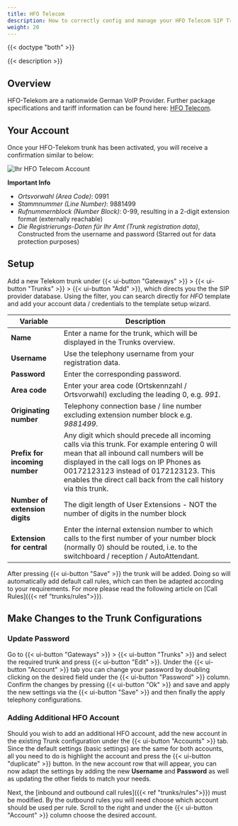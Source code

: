 ```yaml
---
title: HFO Telecom
description: How to correctly config and manage your HFO Telecom SIP Trunk with your pascom phone system
weight: 20
---
```

{{< doctype "both"  >}}

{{< description >}}

## Overview

HFO-Telekom are a nationwide German VoIP Provider. Further package specifications and tariff information can be found here: [HFO Telecom](http://www.hfo-telecom.de/).

## Your Account

Once your HFO-Telekom trunk has been activated, you will receive a confirmation similar to below:

![Ihr HFO Telecom Account](/hfo-account.png?width=50%)

**Important Info**

+ *Ortsvorwahl (Area Code)*: 0991
+ *Stammnummer (Line Number)*: 9881499
+ *Rufnummernblock (Number Block)*: 0-99, resulting in a 2-digit extension format (externally reachable)
+ *Die Registrierungs-Daten für Ihr Amt (Trunk registration data)*, Constructed from the username and password (Starred out for data protection purposes)

## Setup

Add a new Telekom trunk under {{< ui-button "Gateways" >}} > {{< ui-button "Trunks" >}} > {{< ui-button "Add" >}}, which directs you the the SIP provider database. Using the filter, you can search directly for *HFO* template and add your account data / credentials to the template setup wizard.

|Variable|Description|
|---|---|
|**Name**|Enter a name for the trunk, which will be displayed in the Trunks overview.|
|**Username**|Use the telephony username from your registration data.|
|**Password**|Enter the corresponding password.|
|**Area code**|Enter your area code (Ortskennzahl / Ortsvorwahl) excluding the leading 0, e.g. *991*.|
|**Originating number**|Telephony connection base / line number excluding extension number block e.g. *9881499*.|
|**Prefix for incoming number**|Any digit which should precede all incoming calls via this trunk. For example entering 0 will mean that all inbound call numbers will be displayed in the call logs on IP Phones as 00172123123 instead of 0172123123. This enables the direct call back from the call history via this trunk.|
|**Number of extension digits**|The digit length of User Extensions - NOT the number of digits in the number block|
|**Extension for central**|Enter the internal extension number to which calls to the first number of your number block (normally 0) should be routed, i.e. to the switchboard / reception / AutoAttendant.|

After pressing {{< ui-button "Save" >}} the trunk will be added. Doing so will automatically add default call rules, which can then be adapted according to your requirements. For more please read the following article on [Call Rules]({{< ref "trunks/rules">}}).

## Make Changes to the Trunk Configurations

### Update Password

Go to {{< ui-button "Gateways" >}} > {{< ui-button "Trunks" >}} and select the required trunk and press {{< ui-button "Edit" >}}. Under the {{< ui-button "Account" >}} tab you can change your password by doubling clicking on the desired field under the {{< ui-button "Password" >}} column. Confirm the changes by pressing {{< ui-button "Ok" >}} and save and apply the new settings via the {{< ui-button "Save" >}} and then finally the apply telephony configurations.

### Adding Additional HFO Account

Should you wish to add an additional HFO account, add the new account in the existing Trunk configuration under the {{< ui-button "Accounts" >}} tab. Since the default settings (basic settings) are the same for both accounts, all you need to do is highlight the account and press the {{< ui-button "duplicate" >}} button. In the new account row that will appear, you can now adapt the settings by adding the new **Username** and **Password** as well as updating the other fields to match your needs.

Next, the [inbound and outbound call rules]({{< ref "trunks/rules">}}) must be modified. By the outbound rules you will need choose which account should be used per rule. Scroll to the right and under the {{< ui-button "Account" >}} column choose the desired account.
